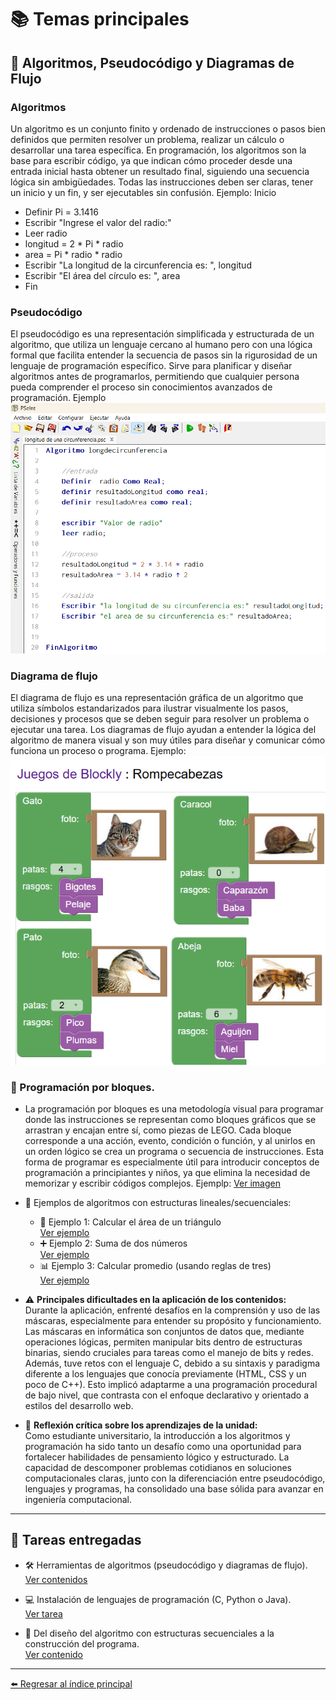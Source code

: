 # 📚 Temas principales
## 🚀 Algoritmos, Pseudocódigo y Diagramas de Flujo

### Algoritmos

Un algoritmo es un conjunto finito y ordenado de instrucciones o pasos bien definidos que permiten resolver un problema, realizar un cálculo o desarrollar una tarea específica. En programación, los algoritmos son la base para escribir código, ya que indican cómo proceder desde una entrada inicial hasta obtener un resultado final, siguiendo una secuencia lógica sin ambigüedades. Todas las instrucciones deben ser claras, tener un inicio y un fin, y ser ejecutables sin confusión. 
Ejemplo:
Inicio
- Definir Pi = 3.1416
- Escribir "Ingrese el valor del radio:"
- Leer radio
- longitud = 2 * Pi * radio
- area = Pi * radio * radio
- Escribir "La longitud de la circunferencia es: ", longitud
- Escribir "El área del círculo es: ", area
- Fin
  
### Pseudocódigo

El pseudocódigo es una representación simplificada y estructurada de un algoritmo, que utiliza un lenguaje cercano al humano pero con una lógica formal que facilita entender la secuencia de pasos sin la rigurosidad de un lenguaje de programación específico. Sirve para planificar y diseñar algoritmos antes de programarlos, permitiendo que cualquier persona pueda comprender el proceso sin conocimientos avanzados de programación. Ejemplo
![Ver imagen](https://github.com/ElvisGuayllas/Teor-a-de-la-Programaci-n/blob/main/imagenes/imagen1.png)

### Diagrama de flujo

El diagrama de flujo es una representación gráfica de un algoritmo que utiliza símbolos estandarizados para ilustrar visualmente los pasos, decisiones y procesos que se deben seguir para resolver un problema o ejecutar una tarea. Los diagramas de flujo ayudan a entender la lógica del algoritmo de manera visual y son muy útiles para diseñar y comunicar cómo funciona un proceso o programa. Ejemplo:
![Ver imagen](https://github.com/ElvisGuayllas/Teor-a-de-la-Programaci-n/blob/main/imagenes/Captura%20de%20pantalla%202025-10-29%20093359.png)

### 🔲 Programación por bloques.

- La programación por bloques es una metodología visual para programar donde las instrucciones se representan como bloques gráficos que se arrastran y encajan entre sí, como piezas de LEGO. Cada bloque corresponde a una acción, evento, condición o función, y al unirlos en un orden lógico se crea un programa o secuencia de instrucciones.
Esta forma de programar es especialmente útil para introducir conceptos de programación a principiantes y niños, ya que elimina la necesidad de memorizar y escribir códigos complejos. Ejemplp:
[Ver imagen]()

- 📝 Ejemplos de algoritmos con estructuras lineales/secuenciales:
  - 📐 Ejemplo 1: Calcular el área de un triángulo  
    [Ver ejemplo](https://drive.google.com/file/d/13cZiKv0I5dpiZwySM4mOnbFQwhAZLy4S/view?usp=drive_link)
  - ➕ Ejemplo 2: Suma de dos números  
    [Ver ejemplo](https://drive.google.com/file/d/1mTIYXC3VAUBSBnlm0lUgfeBFXFp8NgF-/view?usp=drive_link)
  - 📊 Ejemplo 3: Calcular promedio (usando reglas de tres)  
    [Ver ejemplo](https://drive.google.com/file/d/1n2TWoUnJHF-wFHQ8WyJarbQ1R6vtuZU4/view?usp=drive_link)
- ⚠️ **Principales dificultades en la aplicación de los contenidos:**  
  Durante la aplicación, enfrenté desafíos en la comprensión y uso de las máscaras, especialmente para entender su propósito y funcionamiento. Las máscaras en informática son conjuntos de datos que, mediante operaciones lógicas, permiten manipular bits dentro de estructuras binarias, siendo cruciales para tareas como el manejo de bits y redes.  
  Además, tuve retos con el lenguaje C, debido a su sintaxis y paradigma diferente a los lenguajes que conocía previamente (HTML, CSS y un poco de C++). Esto implicó adaptarme a una programación procedural de bajo nivel, que contrasta con el enfoque declarativo y orientado a estilos del desarrollo web.

- 💭 **Reflexión crítica sobre los aprendizajes de la unidad:**  
  Como estudiante universitario, la introducción a los algoritmos y programación ha sido tanto un desafío como una oportunidad para fortalecer habilidades de pensamiento lógico y estructurado. La capacidad de descomponer problemas cotidianos en soluciones computacionales claras, junto con la diferenciación entre pseudocódigo, lenguajes y programas, ha consolidado una base sólida para avanzar en ingeniería computacional.

---

## 📁 Tareas entregadas

- 🛠️ Herramientas de algoritmos (pseudocódigo y diagramas de flujo).  
  [Ver contenidos](https://drive.google.com/drive/folders/1tGIqUmd9aJRFrfWxw5vThZTEXGs_wXlc?usp=drive_link)

- 💻 Instalación de lenguajes de programación (C, Python o Java).  
  [Ver tarea](https://drive.google.com/file/d/14J7SAnPUKfMiSxT1s4EGUgtW_r7eQY0G/view?usp=drive_link)

- 🔄 Del diseño del algoritmo con estructuras secuenciales a la construcción del programa.  
  [Ver contenido](https://drive.google.com/file/d/1Roji2JPSVhwFUL0xn-KkCvRUT9IvwU12/view?usp=drive_link)

---

[⬅️ Regresar al índice principal](./index.md)


